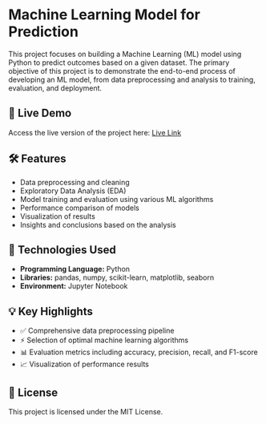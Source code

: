 # Machine Learning Model for Prediction

This project focuses on building a Machine Learning (ML) model using Python to predict outcomes based on a given dataset. The primary objective of this project is to demonstrate the end-to-end process of developing an ML model, from data preprocessing and analysis to training, evaluation, and deployment.

## 🚀 Live Demo

Access the live version of the project here: [Live Link](https://predictionmlmodel.streamlit.app/)

## 🛠️ Features

- Data preprocessing and cleaning
- Exploratory Data Analysis (EDA)
- Model training and evaluation using various ML algorithms
- Performance comparison of models
- Visualization of results
- Insights and conclusions based on the analysis

## 🔧 Technologies Used

- **Programming Language:** Python
- **Libraries:** pandas, numpy, scikit-learn, matplotlib, seaborn
- **Environment:** Jupyter Notebook

## 💡 Key Highlights

- ✅ Comprehensive data preprocessing pipeline
- ⚡ Selection of optimal machine learning algorithms
- 📊 Evaluation metrics including accuracy, precision, recall, and F1-score
- 📈 Visualization of performance results

## 📝 License

This project is licensed under the MIT License.
